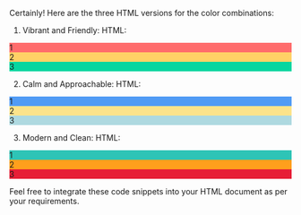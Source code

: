 Certainly! Here are the three HTML versions for the color combinations:

1. Vibrant and Friendly:
HTML:

<div style="background-color: #FF6B6B;">1</div>
<div style="background-color: #FFD166;">2</div>
<div style="background-color: #06D6A0;">3</div>


2. Calm and Approachable:
HTML:

<div style="background-color: #509BF5;">1</div>
<div style="background-color: #FCE38A;">2</div>
<div style="background-color: #AED9E0;">3</div>


3. Modern and Clean:
HTML:

<div style="background-color: #2EC4B6;">1</div>
<div style="background-color: #FF9F1C;">2</div>
<div style="background-color: #E71D36;">3</div>


Feel free to integrate these code snippets into your HTML document as per your requirements.

